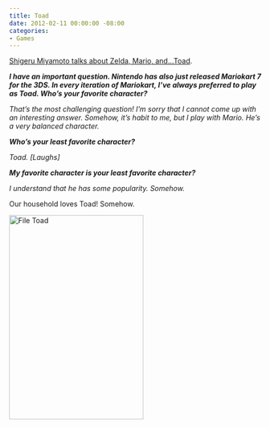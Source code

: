 ```yaml
---
title: Toad
date: 2012-02-11 00:00:00 -08:00
categories:
- Games
---
```


<p><a href="http://popwatch.ew.com/2012/02/10/shigeru-miyamoto-zelda/">Shigeru Miyamoto talks about Zelda, Mario, and…Toad</a>.</p>

<p><em>
<strong>I have an important question. Nintendo has also just released Mariokart 7 for the 3DS. In every iteration of Mariokart, I’ve always preferred to play as Toad. Who’s your favorite character?</strong></p>

<p>That’s the most challenging question! I’m sorry that I cannot come up with an interesting answer. Somehow, it’s habit to me, but I play with Mario. He’s a very balanced character.</p>

<p><strong>Who’s your least favorite character?</strong></p>

<p>Toad. [Laughs]</p>

<p><strong>My favorite character is your least favorite character?</strong></p>

<p>I understand that he has some popularity. Somehow.
</em></p>

<p>Our household loves Toad! Somehow.</p>

<p><img src="http://torrez.typepad.com/.a/6a00d8341bfc1653ef01630136123a970d-pi" alt="File Toad" title="File:Toad.jpeg" border="0" width="267" height="407" /></p>
